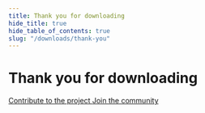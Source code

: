```yaml
---
title: Thank you for downloading
hide_title: true
hide_table_of_contents: true
slug: "/downloads/thank-you"
---
```


<div className="text-center margin-top--xl">

# Thank you for downloading

<div className="row margin-bottom--lg padding--sm flex-center">
<a className="button button--outline button--warning button--lg margin--sm" href="/contributing">
  Contribute to the project
</a>
<a className="button button--outline button--info button--lg margin--sm" href="https://linwood.dev/matrix">
  Join the community
</a>

</div>

</div>
